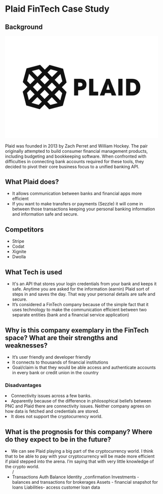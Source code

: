 # Plaid FinTech Case Study

## Background
![Plaidlogo](logo.png)

Plaid was founded in 2013 by Zach Perret and William Hockey. The pair originally attempted to build consumer financial management products, including budgeting and bookkeeping software. When confronted with difficulties in connecting bank accounts required for these tools, they decided to pivot their core business focus to a unified banking API.

## What Plaid does?
<ul>
    <li>It allows communication between banks and financial apps more efficient</li>
    <li>If you want to make transfers or payments (Sezzle) it will come in between those transactions keeping your personal banking information and information safe and secure. </li>
</ul>


## Competitors
<ul>
    <li>Stripe</li>
    <li>Codat</li>
    <li>Xignite</li>
    <li>Dwolla</li>
</ul>

## What Tech is used
 <ul>
    <li>It's an API that stores your login credentials from your bank and keeps it safe. Anytime you are asked for the information (earnin) Plaid sort of steps in and saves the day. That way your personal details are safe and secure.</li> 
    <li>It’s considered a FinTech company because of the simple fact that it uses technology to make the communication efficient between two separate entities (bank and a financial service application)</li>
 </ul>
 

## Why is this company exemplary in the FinTech space? What are their strengths and weaknesses?
<ul>
    <li>It’s user friendly and developer friendly</li>
    <li>It connects to thousands of financial institutions</li>
    <li>Goal/claim is that they would be able access and authenticate accounts in every bank or credit union in the country</li>
</ul>

### Disadvantages 
</ul>
    <li>Connectivity issues across a few banks.</li>
    <li>Apparently because of the difference in philosophical beliefs between PNC and Plaid there are connectivity issues. Neither company agrees on how data is fetched  and credentials are stored.</li>
    <li>It does not support the cryptocurrency world.</li>

## What is the prognosis for this company? Where do they expect to be in the future?
</ul>
    <li>We can see Plaid playing a big part of the cryptocurrency world. I think that to be able to pay with your cryptocurrency will be made more efficient if plaid stepped into the arena. I’m saying that with very little knowledge of the crypto world.<ul>/<li>
Transactions
Auth
Balance 
Identity _confirmation
Investments - balances and transactions for brokerages
Assets - financial snapshot for loans
Liabilities- access customer loan data
